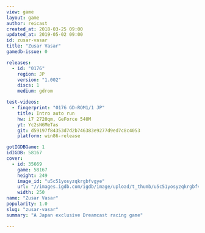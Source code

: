```yaml
---
view: game
layout: game
author: reicast
created_at: 2018-03-25 09:00
updated_at: 2019-05-02 09:00
id: zusar-vasar
title: "Zusar Vasar"
gamedb-issue: 0

releases:
  - id: "0176"
    region: JP
    version: "1.002"
    discs: 1
    medium: gdrom

test-videos:
  - fingerprint: "0176 GD-ROM1/1 JP"
    title: Intro auto run
    hw: i7 2720qm, GeForce 540M
    yt: Yc2sN6MeTas
    git: d59197f84353d7d2b746383e9277d9ed7c8c4053
    platform: win86-release

gotIGDBGame: 1
idIGDB: 58167
cover:
  - id: 35669
    game: 58167
    height: 249
    image_id: "u5c51yosyzqkrgbfvgye"
    url: "//images.igdb.com/igdb/image/upload/t_thumb/u5c51yosyzqkrgbfvgye.jpg"
    width: 250
name: "Zusar Vasar"
popularity: 1.0
slug: "zusar-vasar"
summary: "A Japan exclusive Dreamcast racing game"

---
```

